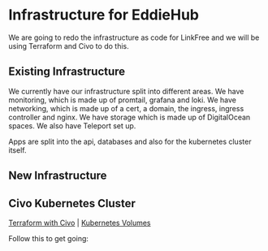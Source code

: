 # Infrastructure for EddieHub

We are going to redo the infrastructure as code for LinkFree and we will be using Terraform and Civo to do this.

## Existing Infrastructure

We currently have our infrastructure split into different areas. We have monitoring, which is made up of promtail, grafana and loki. We have networking, which is made up of a cert, a domain, the ingress, ingress controller and nginx. We have storage which is made up of DigitalOcean spaces. We also have Teleport set up.

Apps are split into the api, databases and also for the kubernetes cluster itself.

## New Infrastructure

## Civo Kubernetes Cluster

[Terraform with Civo](https://www.civo.com/docs/overview/terraform) | [Kubernetes Volumes](https://www.civo.com/docs/kubernetes/kubernetes-volumes)

Follow this to get going:

